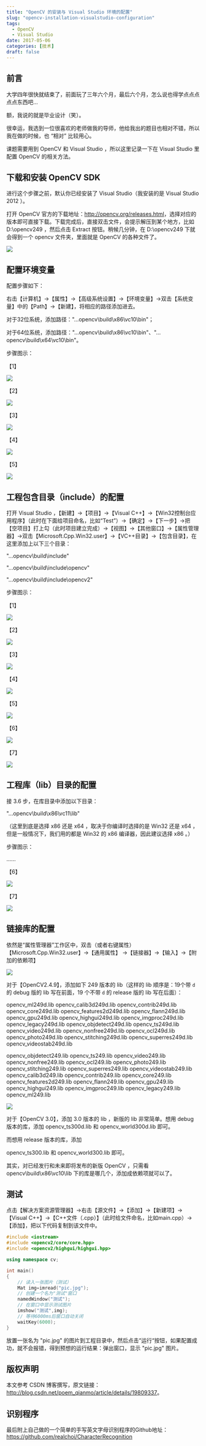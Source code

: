 ```yaml
---
title: "OpenCV 的安装与 Visual Studio 环境的配置"
slug: "opencv-installation-visualstudio-configuration"
tags: 
  - OpenCV
  - Visual Studio
date: 2017-05-06
categories: [技术]
draft: false
---
```

## 前言

大学四年很快就结束了，前面玩了三年六个月，最后六个月，怎么说也得学点点点点点东西吧...

额，我说的就是毕业设计（笑）。

很幸运，我选到一位很喜欢的老师做我的导师，他给我出的题目也相对不错，所以我在做的时候，也 “相对” 比较用心。

课题需要用到 OpenCV 和 Visual Studio ，所以这里记录一下在 Visual Studio 里配置 OpenCV 的相关方法。

## 下载和安装 OpenCV SDK

进行这个步骤之前，默认你已经安装了 Visual Studio（我安装的是 Visual Studio 2012 ）。

打开 OpenCV 官方的下载地址：<http://opencv.org/releases.html>，选择对应的版本即可直接下载。下载完成后，直接双击文件，会提示解压到某个地方，比如 D:\opencv249 ，然后点击 Extract 按钮。稍候几分钟，在 D:\opencv249 下就会得到一个 opencv 文件夹，里面就是 OpenCV 的各种文件了。

![](https://ws1.sinaimg.cn/large/df837310gy1ffby718pfaj20pq06kdgo.jpg)
<br>
## 配置环境变量

配置步骤如下：

右击【计算机】→【属性】→【高级系统设置】→【环境变量】→双击【系统变量】中的【Path】→【新建】，将相应的路径添加进去。

对于32位系统，添加路径："…opencv\build\x86\vc10\bin"；

对于64位系统，添加路径："…opencv\build\x86\vc10\bin"、"…opencv\build\x64\vc10\bin"。

步骤图示：

【1】

![](https://ws1.sinaimg.cn/large/df837310gy1ffbysno8n1j20ag0br4hk.jpg)

【2】

![](https://ws1.sinaimg.cn/large/df837310gy1ffbytmvensj20qa0ga3zw.jpg)

【3】

![](https://ws1.sinaimg.cn/large/df837310gy1ffbytvfge4j20db0gmdg8.jpg)

【4】

![](https://ws1.sinaimg.cn/large/df837310gy1ffbyu7q9l1j20h60ibq3p.jpg)

【5】

![](https://ws1.sinaimg.cn/large/df837310gy1ffbyuh24uqj20en0fn0ta.jpg)
<br>
## 工程包含目录（include）的配置

打开 Visual Studio ，【新建】→【项目】→【Visual C++】→【Win32控制台应用程序】（此时在下面给项目命名，比如“Test”）→【确定】→【下一步】→把【空项目】打上勾（此时项目建立完成）→【视图】→【其他窗口】→【属性管理器】→双击【Microsoft.Cpp.Win32.user】→【VC++目录】→【包含目录】，在这里添加上以下三个目录：

"...opencv\build\include"

"...opencv\build\include\opencv"

"...opencv\build\include\opencv2"

步骤图示：

【1】

![](https://ws1.sinaimg.cn/large/df837310gy1ffbzh7tp9oj20q50fzabf.jpg)

【2】

![](https://ws1.sinaimg.cn/large/df837310gy1ffbzhk1bshj20ij0dgq33.jpg)

【3】

![](https://ws1.sinaimg.cn/large/df837310gy1ffbzhtlqcdj20ij0dg0sz.jpg)

【4】

![](https://ws1.sinaimg.cn/large/df837310gy1ffbzi20abtj211y0lc42d.jpg)

【5】

![](https://ws1.sinaimg.cn/large/df837310gy1ffbziagkmfj211y0kgdh9.jpg)

【6】

![](https://ws1.sinaimg.cn/large/df837310gy1ffbziil12vj20oe0ghjsi.jpg)

【7】

![](https://ws1.sinaimg.cn/large/df837310gy1ffbziqplcpj20bq0b23yn.jpg)
<br>

## 工程库（lib）目录的配置

接 3.6 步，在库目录中添加以下目录：

"...opencv\build\x86\vc11\lib"

（这里到底是选择 x86 还是 x64 ，取决于你编译时选择的是 Win32 还是 x64 ，但是一般情况下，我们用的都是 Win32 的 x86 编译器，因此建议选择 x86 。）

步骤图示：

......

【6】

![](https://ws1.sinaimg.cn/large/df837310gy1ffbzsa7yu0j20oe0gh0tu.jpg)

【7】

![](https://ws1.sinaimg.cn/large/df837310gy1ffbzsnwbpnj20bq0b2aa6.jpg)
<br>
## 链接库的配置

依然是“属性管理器”工作区中，双击（或者右键属性）【Microsoft.Cpp.Win32.user】→【通用属性】 →【链接器】→【输入】→【附加的依赖项】

![](https://ws1.sinaimg.cn/large/df837310gy1ffbzxliyazj20oe0gh758.jpg)

对于【OpenCV2.4.9】，添加如下 249 版本的 lib（这样的 lib 顺序是：19个带 ``d`` 的 debug 版的 lib 写在前面，19 个不带 ``d`` 的 release 版的 lib 写在后面）：

opencv_ml249d.lib
opencv_calib3d249d.lib
opencv_contrib249d.lib
opencv_core249d.lib
opencv_features2d249d.lib
opencv_flann249d.lib
opencv_gpu249d.lib
opencv_highgui249d.lib
opencv_imgproc249d.lib
opencv_legacy249d.lib
opencv_objdetect249d.lib
opencv_ts249d.lib
opencv_video249d.lib
opencv_nonfree249d.lib
opencv_ocl249d.lib
opencv_photo249d.lib
opencv_stitching249d.lib
opencv_superres249d.lib
opencv_videostab249d.lib

opencv_objdetect249.lib
opencv_ts249.lib
opencv_video249.lib
opencv_nonfree249.lib
opencv_ocl249.lib
opencv_photo249.lib
opencv_stitching249.lib
opencv_superres249.lib
opencv_videostab249.lib
opencv_calib3d249.lib
opencv_contrib249.lib
opencv_core249.lib
opencv_features2d249.lib
opencv_flann249.lib
opencv_gpu249.lib
opencv_highgui249.lib
opencv_imgproc249.lib
opencv_legacy249.lib
opencv_ml249.lib

![](https://ws1.sinaimg.cn/large/df837310gy1ffc019g5dqj20bq0dc74h.jpg)


对于【OpenCV 3.0】，添加 3.0 版本的 lib ，新版的 lib 非常简单。想用 debug 版本的库，添加 opencv_ts300d.lib 和  opencv_world300d.lib 即可。

而想用 release 版本的库，添加

opencv_ts300.lib 和 opencv_world300.lib 即可。

其实，对已经发行和未来即将发布的新版 OpenCV ，只需看 opencv\build\x86\vc10\lib 下的库是哪几个，添加成依赖项就可以了。
<br>
## 测试

点击【解决方案资源管理器】→右击【源文件】→【添加】→【新建项】→【Visual C++】→【C++文件（.cpp）】（此时给文件命名，比如main.cpp）→【添加】，把以下代码复制到该文件中。

```c++
#include <iostream>  
#include <opencv2/core/core.hpp>  
#include <opencv2/highgui/highgui.hpp>  

using namespace cv;  

int main()  
{  
    // 读入一张图片（测试）  
    Mat img=imread("pic.jpg");  
    // 创建一个名为"测试"窗口  
    namedWindow("测试");  
    // 在窗口中显示测试图片  
    imshow("测试",img);  
    // 等待6000ms后窗口自动关闭  
    waitKey(6000);  
}  
```

放置一张名为 "pic.jpg" 的图片到工程目录中，然后点击“运行“按钮，如果配置成功，就不会报错，得到预想的运行结果：弹出窗口，显示 "pic.jpg" 图片。
<br>

## 版权声明

本文参考 CSDN 博客撰写，原文链接：<http://blog.csdn.net/poem_qianmo/article/details/19809337>。

## 识别程序

最后附上自己做的一个简单的手写英文字母识别程序的Github地址：<https://github.com/realchoi/CharacterRecognition>